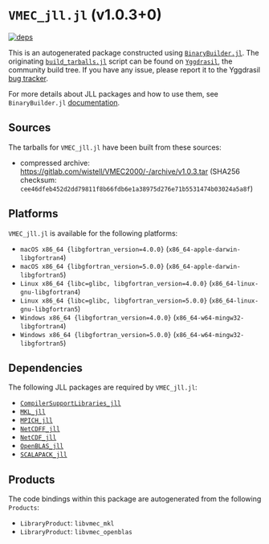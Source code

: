 # `VMEC_jll.jl` (v1.0.3+0)

[![deps](https://juliahub.com/docs/VMEC_jll/deps.svg)](https://juliahub.com/ui/Packages/VMEC_jll/x5chj?page=2)

This is an autogenerated package constructed using [`BinaryBuilder.jl`](https://github.com/JuliaPackaging/BinaryBuilder.jl). The originating [`build_tarballs.jl`](https://github.com/JuliaPackaging/Yggdrasil/blob/6fe1743b7662750d603398db41301454d95beba4/V/VMEC/build_tarballs.jl) script can be found on [`Yggdrasil`](https://github.com/JuliaPackaging/Yggdrasil/), the community build tree.  If you have any issue, please report it to the Yggdrasil [bug tracker](https://github.com/JuliaPackaging/Yggdrasil/issues).

For more details about JLL packages and how to use them, see `BinaryBuilder.jl` [documentation](https://juliapackaging.github.io/BinaryBuilder.jl/dev/jll/).

## Sources

The tarballs for `VMEC_jll.jl` have been built from these sources:

* compressed archive: https://gitlab.com/wistell/VMEC2000/-/archive/v1.0.3.tar (SHA256 checksum: `cee46dfeb452d2dd79811f8b66fdb6e1a38975d276e71b5531474b03024a5a8f`)

## Platforms

`VMEC_jll.jl` is available for the following platforms:

* `macOS x86_64 {libgfortran_version=4.0.0}` (`x86_64-apple-darwin-libgfortran4`)
* `macOS x86_64 {libgfortran_version=5.0.0}` (`x86_64-apple-darwin-libgfortran5`)
* `Linux x86_64 {libc=glibc, libgfortran_version=4.0.0}` (`x86_64-linux-gnu-libgfortran4`)
* `Linux x86_64 {libc=glibc, libgfortran_version=5.0.0}` (`x86_64-linux-gnu-libgfortran5`)
* `Windows x86_64 {libgfortran_version=4.0.0}` (`x86_64-w64-mingw32-libgfortran4`)
* `Windows x86_64 {libgfortran_version=5.0.0}` (`x86_64-w64-mingw32-libgfortran5`)

## Dependencies

The following JLL packages are required by `VMEC_jll.jl`:

* [`CompilerSupportLibraries_jll`](https://github.com/JuliaBinaryWrappers/CompilerSupportLibraries_jll.jl)
* [`MKL_jll`](https://github.com/JuliaBinaryWrappers/MKL_jll.jl)
* [`MPICH_jll`](https://github.com/JuliaBinaryWrappers/MPICH_jll.jl)
* [`NetCDFF_jll`](https://github.com/JuliaBinaryWrappers/NetCDFF_jll.jl)
* [`NetCDF_jll`](https://github.com/JuliaBinaryWrappers/NetCDF_jll.jl)
* [`OpenBLAS_jll`](https://github.com/JuliaBinaryWrappers/OpenBLAS_jll.jl)
* [`SCALAPACK_jll`](https://github.com/JuliaBinaryWrappers/SCALAPACK_jll.jl)

## Products

The code bindings within this package are autogenerated from the following `Products`:

* `LibraryProduct`: `libvmec_mkl`
* `LibraryProduct`: `libvmec_openblas`

